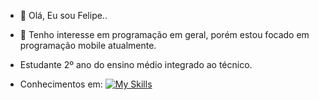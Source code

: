 - 👋 Olá, Eu sou Felipe..
- 👀 Tenho interesse em programação em geral, porém estou focado em programação mobile atualmente.
- Estudante 2º ano do ensino médio integrado ao técnico.
  
- Conhecimentos em: [![My Skills](https://skillicons.dev/icons?i=dart,flutter,java,mysql,go,php)](https://skillicons.dev)

<!---
FelipeRepository/FelipeRepository is a ✨ special ✨ repository because its `README.md` (this file) appears on your GitHub profile.
You can click the Preview link to take a look at your changes.
--->

